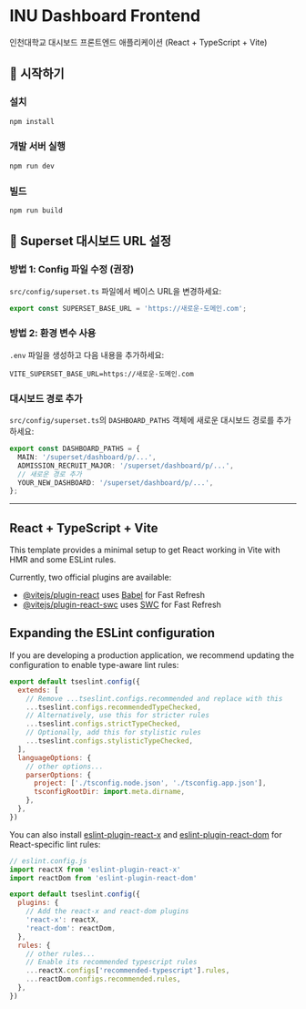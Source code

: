 # INU Dashboard Frontend

인천대학교 대시보드 프론트엔드 애플리케이션 (React + TypeScript + Vite)

## 🚀 시작하기

### 설치
```bash
npm install
```

### 개발 서버 실행
```bash
npm run dev
```

### 빌드
```bash
npm run build
```

## 🔧 Superset 대시보드 URL 설정

### 방법 1: Config 파일 수정 (권장)
`src/config/superset.ts` 파일에서 베이스 URL을 변경하세요:

```typescript
export const SUPERSET_BASE_URL = 'https://새로운-도메인.com';
```

### 방법 2: 환경 변수 사용
`.env` 파일을 생성하고 다음 내용을 추가하세요:

```env
VITE_SUPERSET_BASE_URL=https://새로운-도메인.com
```

### 대시보드 경로 추가
`src/config/superset.ts`의 `DASHBOARD_PATHS` 객체에 새로운 대시보드 경로를 추가하세요:

```typescript
export const DASHBOARD_PATHS = {
  MAIN: '/superset/dashboard/p/...',
  ADMISSION_RECRUIT_MAJOR: '/superset/dashboard/p/...',
  // 새로운 경로 추가
  YOUR_NEW_DASHBOARD: '/superset/dashboard/p/...',
};
```

---

## React + TypeScript + Vite

This template provides a minimal setup to get React working in Vite with HMR and some ESLint rules.

Currently, two official plugins are available:

- [@vitejs/plugin-react](https://github.com/vitejs/vite-plugin-react/blob/main/packages/plugin-react) uses [Babel](https://babeljs.io/) for Fast Refresh
- [@vitejs/plugin-react-swc](https://github.com/vitejs/vite-plugin-react/blob/main/packages/plugin-react-swc) uses [SWC](https://swc.rs/) for Fast Refresh

## Expanding the ESLint configuration

If you are developing a production application, we recommend updating the configuration to enable type-aware lint rules:

```js
export default tseslint.config({
  extends: [
    // Remove ...tseslint.configs.recommended and replace with this
    ...tseslint.configs.recommendedTypeChecked,
    // Alternatively, use this for stricter rules
    ...tseslint.configs.strictTypeChecked,
    // Optionally, add this for stylistic rules
    ...tseslint.configs.stylisticTypeChecked,
  ],
  languageOptions: {
    // other options...
    parserOptions: {
      project: ['./tsconfig.node.json', './tsconfig.app.json'],
      tsconfigRootDir: import.meta.dirname,
    },
  },
})
```

You can also install [eslint-plugin-react-x](https://github.com/Rel1cx/eslint-react/tree/main/packages/plugins/eslint-plugin-react-x) and [eslint-plugin-react-dom](https://github.com/Rel1cx/eslint-react/tree/main/packages/plugins/eslint-plugin-react-dom) for React-specific lint rules:

```js
// eslint.config.js
import reactX from 'eslint-plugin-react-x'
import reactDom from 'eslint-plugin-react-dom'

export default tseslint.config({
  plugins: {
    // Add the react-x and react-dom plugins
    'react-x': reactX,
    'react-dom': reactDom,
  },
  rules: {
    // other rules...
    // Enable its recommended typescript rules
    ...reactX.configs['recommended-typescript'].rules,
    ...reactDom.configs.recommended.rules,
  },
})
```
